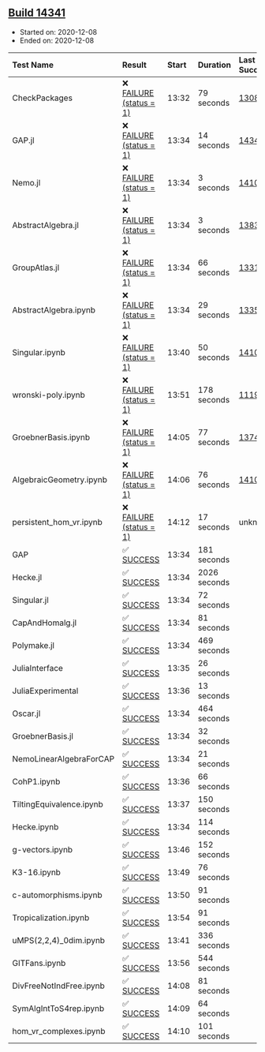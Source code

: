 ## [Build 14341](https://oscarci.mathematik.uni-kl.de/job/oscar/14341/)

* Started on: 2020-12-08
* Ended on: 2020-12-08

| Test Name    | Result | Start | Duration | Last Success | First Failure |
|:-------------|:-------|:------|:---------|:-------------|:--------------|
| CheckPackages | ❌ [FAILURE (status = 1)](https://oscarci.mathematik.uni-kl.de/job/oscar/14341/artifact/logs/build-14341/CheckPackages.log) | 13:32 | 79 seconds | [13085](https://oscarci.mathematik.uni-kl.de/job/oscar/13085/) | [13086](https://oscarci.mathematik.uni-kl.de/job/oscar/13086/) |
| GAP.jl | ❌ [FAILURE (status = 1)](https://oscarci.mathematik.uni-kl.de/job/oscar/14341/artifact/logs/build-14341/GAP.jl.log) | 13:34 | 14 seconds | [14340](https://oscarci.mathematik.uni-kl.de/job/oscar/14340/) | [14341](https://oscarci.mathematik.uni-kl.de/job/oscar/14341/) |
| Nemo.jl | ❌ [FAILURE (status = 1)](https://oscarci.mathematik.uni-kl.de/job/oscar/14341/artifact/logs/build-14341/Nemo.jl.log) | 13:34 | 3 seconds | [14101](https://oscarci.mathematik.uni-kl.de/job/oscar/14101/) | [14102](https://oscarci.mathematik.uni-kl.de/job/oscar/14102/) |
| AbstractAlgebra.jl | ❌ [FAILURE (status = 1)](https://oscarci.mathematik.uni-kl.de/job/oscar/14341/artifact/logs/build-14341/AbstractAlgebra.jl.log) | 13:34 | 3 seconds | [13837](https://oscarci.mathematik.uni-kl.de/job/oscar/13837/) | [13838](https://oscarci.mathematik.uni-kl.de/job/oscar/13838/) |
| GroupAtlas.jl | ❌ [FAILURE (status = 1)](https://oscarci.mathematik.uni-kl.de/job/oscar/14341/artifact/logs/build-14341/GroupAtlas.jl.log) | 13:34 | 66 seconds | [13311](https://oscarci.mathematik.uni-kl.de/job/oscar/13311/) | [13312](https://oscarci.mathematik.uni-kl.de/job/oscar/13312/) |
| AbstractAlgebra.ipynb | ❌ [FAILURE (status = 1)](https://oscarci.mathematik.uni-kl.de/job/oscar/14341/artifact/logs/build-14341/AbstractAlgebra.ipynb.log) | 13:34 | 29 seconds | [13355](https://oscarci.mathematik.uni-kl.de/job/oscar/13355/) | [13356](https://oscarci.mathematik.uni-kl.de/job/oscar/13356/) |
| Singular.ipynb | ❌ [FAILURE (status = 1)](https://oscarci.mathematik.uni-kl.de/job/oscar/14341/artifact/logs/build-14341/Singular.ipynb.log) | 13:40 | 50 seconds | [14101](https://oscarci.mathematik.uni-kl.de/job/oscar/14101/) | [14102](https://oscarci.mathematik.uni-kl.de/job/oscar/14102/) |
| wronski-poly.ipynb | ❌ [FAILURE (status = 1)](https://oscarci.mathematik.uni-kl.de/job/oscar/14341/artifact/logs/build-14341/wronski-poly.ipynb.log) | 13:51 | 178 seconds | [11192](https://oscarci.mathematik.uni-kl.de/job/oscar/11192/) | [11193](https://oscarci.mathematik.uni-kl.de/job/oscar/11193/) |
| GroebnerBasis.ipynb | ❌ [FAILURE (status = 1)](https://oscarci.mathematik.uni-kl.de/job/oscar/14341/artifact/logs/build-14341/GroebnerBasis.ipynb.log) | 14:05 | 77 seconds | [13748](https://oscarci.mathematik.uni-kl.de/job/oscar/13748/) | [13749](https://oscarci.mathematik.uni-kl.de/job/oscar/13749/) |
| AlgebraicGeometry.ipynb | ❌ [FAILURE (status = 1)](https://oscarci.mathematik.uni-kl.de/job/oscar/14341/artifact/logs/build-14341/AlgebraicGeometry.ipynb.log) | 14:06 | 76 seconds | [14101](https://oscarci.mathematik.uni-kl.de/job/oscar/14101/) | [14102](https://oscarci.mathematik.uni-kl.de/job/oscar/14102/) |
| persistent_hom_vr.ipynb | ❌ [FAILURE (status = 1)](https://oscarci.mathematik.uni-kl.de/job/oscar/14341/artifact/logs/build-14341/persistent_hom_vr.ipynb.log) | 14:12 | 17 seconds | unknown | unknown |
| GAP | ✅ [SUCCESS](https://oscarci.mathematik.uni-kl.de/job/oscar/14341/artifact/logs/build-14341/GAP.log) | 13:34 | 181 seconds |  |  |
| Hecke.jl | ✅ [SUCCESS](https://oscarci.mathematik.uni-kl.de/job/oscar/14341/artifact/logs/build-14341/Hecke.jl.log) | 13:34 | 2026 seconds |  |  |
| Singular.jl | ✅ [SUCCESS](https://oscarci.mathematik.uni-kl.de/job/oscar/14341/artifact/logs/build-14341/Singular.jl.log) | 13:34 | 72 seconds |  |  |
| CapAndHomalg.jl | ✅ [SUCCESS](https://oscarci.mathematik.uni-kl.de/job/oscar/14341/artifact/logs/build-14341/CapAndHomalg.jl.log) | 13:34 | 81 seconds |  |  |
| Polymake.jl | ✅ [SUCCESS](https://oscarci.mathematik.uni-kl.de/job/oscar/14341/artifact/logs/build-14341/Polymake.jl.log) | 13:34 | 469 seconds |  |  |
| JuliaInterface | ✅ [SUCCESS](https://oscarci.mathematik.uni-kl.de/job/oscar/14341/artifact/logs/build-14341/JuliaInterface.log) | 13:35 | 26 seconds |  |  |
| JuliaExperimental | ✅ [SUCCESS](https://oscarci.mathematik.uni-kl.de/job/oscar/14341/artifact/logs/build-14341/JuliaExperimental.log) | 13:36 | 13 seconds |  |  |
| Oscar.jl | ✅ [SUCCESS](https://oscarci.mathematik.uni-kl.de/job/oscar/14341/artifact/logs/build-14341/Oscar.jl.log) | 13:34 | 464 seconds |  |  |
| GroebnerBasis.jl | ✅ [SUCCESS](https://oscarci.mathematik.uni-kl.de/job/oscar/14341/artifact/logs/build-14341/GroebnerBasis.jl.log) | 13:34 | 32 seconds |  |  |
| NemoLinearAlgebraForCAP | ✅ [SUCCESS](https://oscarci.mathematik.uni-kl.de/job/oscar/14341/artifact/logs/build-14341/NemoLinearAlgebraForCAP.log) | 13:34 | 21 seconds |  |  |
| CohP1.ipynb | ✅ [SUCCESS](https://oscarci.mathematik.uni-kl.de/job/oscar/14341/artifact/logs/build-14341/CohP1.ipynb.log) | 13:36 | 66 seconds |  |  |
| TiltingEquivalence.ipynb | ✅ [SUCCESS](https://oscarci.mathematik.uni-kl.de/job/oscar/14341/artifact/logs/build-14341/TiltingEquivalence.ipynb.log) | 13:37 | 150 seconds |  |  |
| Hecke.ipynb | ✅ [SUCCESS](https://oscarci.mathematik.uni-kl.de/job/oscar/14341/artifact/logs/build-14341/Hecke.ipynb.log) | 13:34 | 114 seconds |  |  |
| g-vectors.ipynb | ✅ [SUCCESS](https://oscarci.mathematik.uni-kl.de/job/oscar/14341/artifact/logs/build-14341/g-vectors.ipynb.log) | 13:46 | 152 seconds |  |  |
| K3-16.ipynb | ✅ [SUCCESS](https://oscarci.mathematik.uni-kl.de/job/oscar/14341/artifact/logs/build-14341/K3-16.ipynb.log) | 13:49 | 76 seconds |  |  |
| c-automorphisms.ipynb | ✅ [SUCCESS](https://oscarci.mathematik.uni-kl.de/job/oscar/14341/artifact/logs/build-14341/c-automorphisms.ipynb.log) | 13:50 | 91 seconds |  |  |
| Tropicalization.ipynb | ✅ [SUCCESS](https://oscarci.mathematik.uni-kl.de/job/oscar/14341/artifact/logs/build-14341/Tropicalization.ipynb.log) | 13:54 | 91 seconds |  |  |
| uMPS(2,2,4)_0dim.ipynb | ✅ [SUCCESS](https://oscarci.mathematik.uni-kl.de/job/oscar/14341/artifact/logs/build-14341/uMPS-2-2-4-_0dim.ipynb.log) | 13:41 | 336 seconds |  |  |
| GITFans.ipynb | ✅ [SUCCESS](https://oscarci.mathematik.uni-kl.de/job/oscar/14341/artifact/logs/build-14341/GITFans.ipynb.log) | 13:56 | 544 seconds |  |  |
| DivFreeNotIndFree.ipynb | ✅ [SUCCESS](https://oscarci.mathematik.uni-kl.de/job/oscar/14341/artifact/logs/build-14341/DivFreeNotIndFree.ipynb.log) | 14:08 | 81 seconds |  |  |
| SymAlgIntToS4rep.ipynb | ✅ [SUCCESS](https://oscarci.mathematik.uni-kl.de/job/oscar/14341/artifact/logs/build-14341/SymAlgIntToS4rep.ipynb.log) | 14:09 | 64 seconds |  |  |
| hom_vr_complexes.ipynb | ✅ [SUCCESS](https://oscarci.mathematik.uni-kl.de/job/oscar/14341/artifact/logs/build-14341/hom_vr_complexes.ipynb.log) | 14:10 | 101 seconds |  |  |
